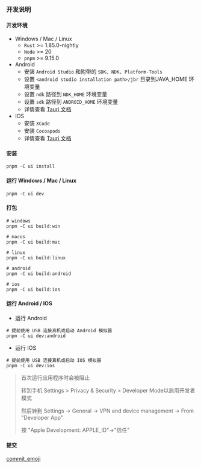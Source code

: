 ### 开发说明

#### 开发环境

- Windows / Mac / Linux
  - `Rust` >= 1.85.0-nightly
  - `Node` >= 20
  - `pnpm` >= 9.15.0
- Android
  - 安装 `Android Studio` 和附带的 `SDK`、`NDK`、`Platform-Tools`
  - 设置 `<android studio installation path>/jbr` 目录到JAVA_HOME 环境变量
  - 设置 `ndk` 路径到 `NDK_HOME` 环境变量
  - 设置 `sdk` 路径到 `ANDROID_HOME` 环境变量
  - 详情查看 [Tauri 文档](https://tauri.app/start/prerequisites/#android)
- IOS
  - 安装 `XCode`
  - 安装 `Cocoapods`
  - 详情查看 [Tauri 文档](https://tauri.app/start/prerequisites/#ios)

#### 安装

```shell
pnpm -C ui install
```

#### 运行 Windows / Mac / Linux

```shell
pnpm -C ui dev
```

#### 打包

```shell
# windows
pnpm -C ui build:win

# macos
pnpm -C ui build:mac

# linux
pnpm -C ui build:linux

# android
pnpm -C ui build:android

# ios
pnpm -C ui build:ios
```

#### 运行 Android / IOS

- 运行 Android

```shell
# 提前使用 USB 连接真机或启动 Android 模拟器
pnpm -C ui dev:android
```

- 运行 IOS

```shell
# 提前使用 USB 连接真机或启动 IOS 模拟器
pnpm -C ui dev:ios
```

> 首次运行应用程序时会被阻止
>
> 转到手机 Settings > Privacy & Security > Developer Mode以启用开发者模式
>
> 然后转到 Settings -> General -> VPN and device management -> From "Developer App"
>
> 按 "Apple Development: APPLE_ID"->"信任"

#### 提交

[commit_emoji](./commit_emoji.md)
